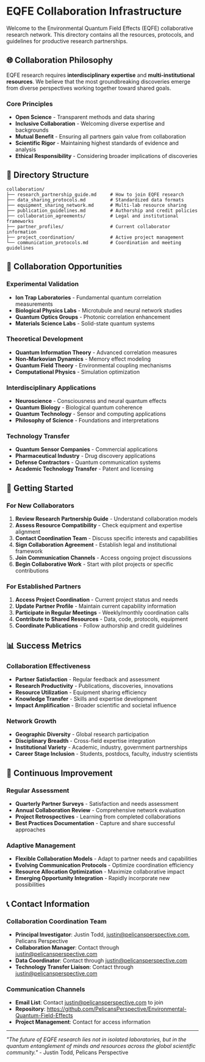 # EQFE Collaboration Infrastructure

Welcome to the Environmental Quantum Field Effects (EQFE) collaborative research network. This directory contains all the resources, protocols, and guidelines for productive research partnerships.

## 🌐 **Collaboration Philosophy**

EQFE research requires **interdisciplinary expertise** and **multi-institutional resources**. We believe that the most groundbreaking discoveries emerge from diverse perspectives working together toward shared goals.

### **Core Principles**

- **Open Science** - Transparent methods and data sharing
- **Inclusive Collaboration** - Welcoming diverse expertise and backgrounds
- **Mutual Benefit** - Ensuring all partners gain value from collaboration
- **Scientific Rigor** - Maintaining highest standards of evidence and analysis
- **Ethical Responsibility** - Considering broader implications of discoveries

## 📁 **Directory Structure**

```ascii
collaboration/
├── research_partnership_guide.md     # How to join EQFE research
├── data_sharing_protocols.md         # Standardized data formats
├── equipment_sharing_network.md      # Multi-lab resource sharing
├── publication_guidelines.md         # Authorship and credit policies
├── collaboration_agreements/         # Legal and institutional frameworks
├── partner_profiles/                 # Current collaborator information
├── project_coordination/             # Active project management
└── communication_protocols.md        # Coordination and meeting guidelines
```

## 🎯 **Collaboration Opportunities**

### **Experimental Validation**

- **Ion Trap Laboratories** - Fundamental quantum correlation measurements
- **Biological Physics Labs** - Microtubule and neural network studies
- **Quantum Optics Groups** - Photonic correlation enhancement
- **Materials Science Labs** - Solid-state quantum systems

### **Theoretical Development**

- **Quantum Information Theory** - Advanced correlation measures
- **Non-Markovian Dynamics** - Memory effect modeling
- **Quantum Field Theory** - Environmental coupling mechanisms
- **Computational Physics** - Simulation optimization

### **Interdisciplinary Applications**

- **Neuroscience** - Consciousness and neural quantum effects
- **Quantum Biology** - Biological quantum coherence
- **Quantum Technology** - Sensor and computing applications
- **Philosophy of Science** - Foundations and interpretations

### **Technology Transfer**

- **Quantum Sensor Companies** - Commercial applications
- **Pharmaceutical Industry** - Drug discovery applications
- **Defense Contractors** - Quantum communication systems
- **Academic Technology Transfer** - Patent and licensing

## 🚀 **Getting Started**

### **For New Collaborators**

1. **Review Research Partnership Guide** - Understand collaboration models
2. **Assess Resource Compatibility** - Check equipment and expertise alignment
3. **Contact Coordination Team** - Discuss specific interests and capabilities
4. **Sign Collaboration Agreement** - Establish legal and institutional framework
5. **Join Communication Channels** - Access ongoing project discussions
6. **Begin Collaborative Work** - Start with pilot projects or specific contributions

### **For Established Partners**

1. **Access Project Coordination** - Current project status and needs
2. **Update Partner Profile** - Maintain current capability information
3. **Participate in Regular Meetings** - Weekly/monthly coordination calls
4. **Contribute to Shared Resources** - Data, code, protocols, equipment
5. **Coordinate Publications** - Follow authorship and credit guidelines

## 📊 **Success Metrics**

### **Collaboration Effectiveness**

- **Partner Satisfaction** - Regular feedback and assessment
- **Research Productivity** - Publications, discoveries, innovations
- **Resource Utilization** - Equipment sharing efficiency
- **Knowledge Transfer** - Skills and expertise development
- **Impact Amplification** - Broader scientific and societal influence

### **Network Growth**

- **Geographic Diversity** - Global research participation
- **Disciplinary Breadth** - Cross-field expertise integration
- **Institutional Variety** - Academic, industry, government partnerships
- **Career Stage Inclusion** - Students, postdocs, faculty, industry scientists

## 🔄 **Continuous Improvement**

### **Regular Assessment**

- **Quarterly Partner Surveys** - Satisfaction and needs assessment
- **Annual Collaboration Review** - Comprehensive network evaluation
- **Project Retrospectives** - Learning from completed collaborations
- **Best Practices Documentation** - Capture and share successful approaches

### **Adaptive Management**

- **Flexible Collaboration Models** - Adapt to partner needs and capabilities
- **Evolving Communication Protocols** - Optimize coordination efficiency
- **Resource Allocation Optimization** - Maximize collaborative impact
- **Emerging Opportunity Integration** - Rapidly incorporate new possibilities

## 📞 **Contact Information**

### **Collaboration Coordination Team**

- **Principal Investigator**: Justin Todd, justin@pelicansperspective.com, Pelicans Perspective
- **Collaboration Manager**: Contact through justin@pelicansperspective.com
- **Data Coordinator**: Contact through justin@pelicansperspective.com
- **Technology Transfer Liaison**: Contact through justin@pelicansperspective.com

### **Communication Channels**

- **Email List**: Contact justin@pelicansperspective.com to join
- **Repository**: <https://github.com/PelicansPerspective/Environmental-Quantum-Field-Effects>
- **Project Management**: Contact for access information

---

*"The future of EQFE research lies not in isolated laboratories, but in the quantum entanglement of minds and resources across the global scientific community."* - Justin Todd, Pelicans Perspective
